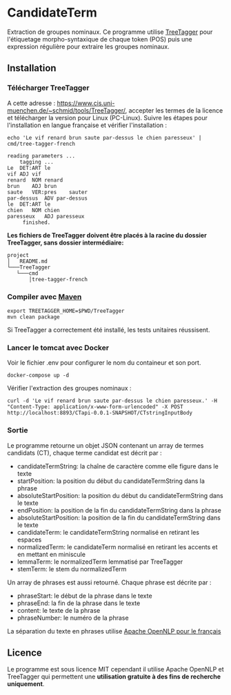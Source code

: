 # CandidateTerm

Extraction de groupes nominaux. Ce programme utilise [TreeTagger](https://www.cis.uni-muenchen.de/~schmid/tools/TreeTagger/) pour l'étiquetage morpho-syntaxique de chaque token (POS) puis une expression régulière pour extraire les groupes nominaux. 

## Installation

### Télécharger TreeTagger
A cette adresse : https://www.cis.uni-muenchen.de/~schmid/tools/TreeTagger/, accepter les termes de la licence et télécharger la version pour Linux (PC-Linux). Suivre les étapes pour l'installation en langue française et vérifier l'installation : 

```{bash}
echo 'Le vif renard brun saute par-dessus le chien paresseux' | cmd/tree-tagger-french 
```

```
reading parameters ...
	tagging ...
Le	DET:ART	le
vif	ADJ	vif
renard	NOM	renard
brun	ADJ	brun
saute	VER:pres	sauter
par-dessus	ADV	par-dessus
le	DET:ART	le
chien	NOM	chien
paresseux	ADJ	paresseux
	 finished.
```

**Les fichiers de TreeTagger doivent être placés à la racine du dossier TreeTagger, sans dossier intermédiaire:**

```
project
│   README.md
└───TreeTagger
   └───cmd
       │tree-tagger-french
```

### Compiler avec [Maven](https://maven.apache.org/download.cgi)
```
export TREETAGGER_HOME=$PWD/TreeTagger
mvn clean package
```
Si TreeTagger a correctement été installé, les tests unitaires réussisent. 

### Lancer le tomcat avec Docker
Voir le fichier .env pour configurer le nom du containeur et son port. 
```
docker-compose up -d
```

Vérifier l'extraction des groupes nominaux : 
```
curl -d 'Le vif renard brun saute par-dessus le chien paresseux.' -H "Content-Type: application/x-www-form-urlencoded" -X POST http://localhost:8893/CTapi-0.0.1-SNAPSHOT/CTstringInputBody
```

### Sortie
Le programme retourne un objet JSON contenant un array de termes candidats (CT), chaque terme candidat est décrit par : 

* candidateTermString: la chaîne de caractère comme elle figure dans le texte
* startPosition: la position du début du candidateTermString dans la phrase
* absoluteStartPosition: la position du début du candidateTermString dans le texte
* endPosition: la position de la fin du candidateTermString dans la phrase
* absoluteStartPosition: la position de la fin du candidateTermString dans le texte
* candidateTerm: le candidateTermString normalisé en retirant les espaces
* normalizedTerm: le candidateTerm normalisé en retirant les accents et en mettant en miniscule
* lemmaTerm: le normalizedTerm lemmatisé par TreeTagger
* stemTerm: le stem du normalizedTerm

Un array de phrases est aussi retourné. Chaque phrase est décrite par : 

* phraseStart: le début de la phrase dans le texte
* phraseEnd: la fin de la phrase dans le texte
* content: le texte de la phrase
* phraseNumber: le numéro de la phrase

La séparation du texte en phrases utilise [Apache OpenNLP pour le français](http://enicolashernandez.blogspot.fr/2012/12/apache-opennlp-fr-models.html)

## Licence
Le programme est sous licence MIT cependant il utilise Apache OpenNLP et TreeTagger qui permettent une **utilisation gratuite à des fins de recherche uniquement**. 
